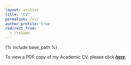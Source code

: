 ```yaml
---
layout: archive
title: "CV"
permalink: /cv/
author_profile: true
redirect_from:
  - /resume
---
```


{% include base_path %}

To view a PDF copy of my Academic CV, please click [__*here*__](/files/Academic_CV_Adhyyan.pdf).
